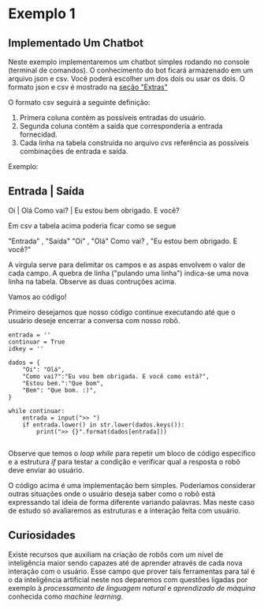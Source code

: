 # Exemplo 1

## Implementado Um Chatbot

Neste exemplo implementaremos um chatbot simples rodando no console (terminal de comandos). O conhecimento do bot ficará armazenado em um arquivo json e csv. Você poderá escolher um dos dois ou usar os dois. O formato json e csv é mostrado na [seção "Extras"](https://wsricardo.github.io/introprog/licao02/extras/)

O formato csv seguirá a seguinte definição:

1. Primera coluna contém as possíveis entradas do usuário.
2. Segunda coluna contém a saída que corresponderia a entrada fornecidad.
3. Cada linha na tabela construida no arquivo _cvs_ referência as possíveis combinações de entrada e saída.

Exemplo:

Entrada | Saída
-----------------
Oi		|	Olá
Como vai?	| Eu estou bem obrigado. E você?

Em csv a tabela acima poderia ficar como se segue

"Entrada"	,	"Saída"
"Oi"	,	"Olá"
Como vai?	,	"Eu estou bem obrigado. E você?"

A virgula serve para delimitar os campos e as aspas envolvem o valor de cada campo. A quebra de linha ("pulando uma linha") indica-se uma nova linha na tabela. Observe as duas contruções acima.

Vamos ao código!


Primeiro desejamos que nosso código continue executando até que o usuário deseje encerrar a conversa com nosso robô.

```
entrada = ''
continuar = True
idkey = ''

dados = { 
	"Oi": "Olá",
	"Como vai?":"Eu vou bem obrigada. E você como está?",
	"Estou bem.":"Que bom",
	"Bem": "Que bom. :)",
}

while continuar:
	entrada = input(">> ")
	if entrada.lower() in str.lower(dados.keys()):
		print(">> {}".format(dados[entrada]))
	
```

Observe que temos o *loop while* para repetir um bloco de código especifico e a estrutura *if* para testar a condição e verificar qual a resposta o robô deve enviar ao usuário.

O código acima é uma implementação bem simples. Poderiamos considerar outras situações onde o usuário deseja saber como o robô está expressando tal ideia de forma diferente variando palavras. Mas neste caso de estudo só avaliaremos as estruturas e a interação feita com usuário.

## Curiosidades

Existe recursos que auxiliam na criação de robôs com um nível de inteligência maior sendo capazes até de aprender através de cada nova interação com o usuário. Esse campo que prover tais ferramentas para tal é o da inteligência artificial neste nos deparemos com questões ligadas por exemplo à *processamento de linguagem natural* e *aprendizado de máquina* conhecida como *machine learning*.
